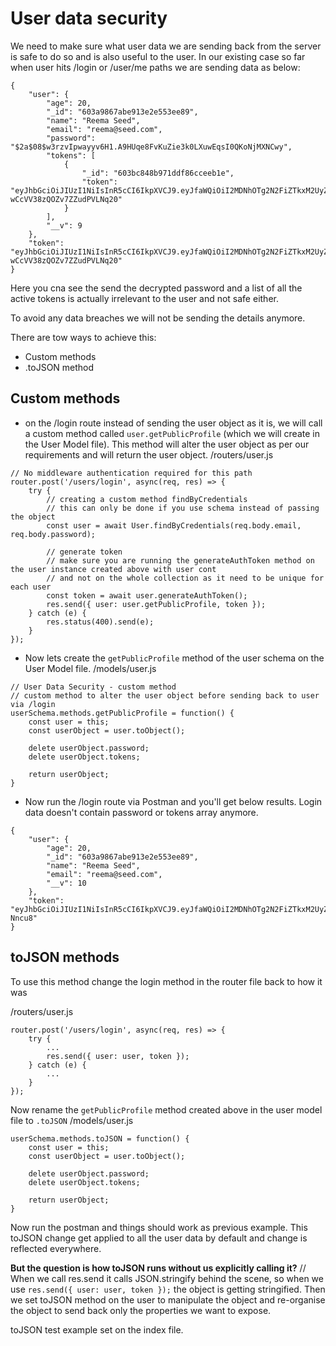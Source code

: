 # User data security
We need to make sure what user data we are sending back from the server is safe to do so and is also useful to the user. In our existing case so far when user hits /login or /user/me paths we are sending data as below:
```
{
    "user": {
        "age": 20,
        "_id": "603a9867abe913e2e553ee89",
        "name": "Reema Seed",
        "email": "reema@seed.com",
        "password": "$2a$08$w3rzvIpwayyv6H1.A9HUqe8FvKuZie3k0LXuwEqsI0QKoNjMXNCwy",
        "tokens": [
            {
                "_id": "603bc848b971ddf86cceeb1e",
                "token": "eyJhbGciOiJIUzI1NiIsInR5cCI6IkpXVCJ9.eyJfaWQiOiI2MDNhOTg2N2FiZTkxM2UyZTU1M2VlODkiLCJpYXQiOjE2MTQ1MzA2MzJ9.UenvdCKRm41zlNXIfX-wCcVV38zQOZv7ZZudPVLNq20"
            }
        ],
        "__v": 9
    },
    "token": "eyJhbGciOiJIUzI1NiIsInR5cCI6IkpXVCJ9.eyJfaWQiOiI2MDNhOTg2N2FiZTkxM2UyZTU1M2VlODkiLCJpYXQiOjE2MTQ1MzA2MzJ9.UenvdCKRm41zlNXIfX-wCcVV38zQOZv7ZZudPVLNq20"
}
```
Here you cna see the send the decrypted password and a list of all the active tokens is actually irrelevant to the user and not safe either. 

To avoid any data breaches we will not be sending the details anymore.

There are tow ways to achieve this:
- Custom methods
- .toJSON method

## Custom methods
- on the /login route instead of sending the user object as it is, we will call a custom method called `user.getPublicProfile` (which we will create in the User Model file). This method will alter the user object as per our requirements and will return the user object.
/routers/user.js
```
// No middleware authentication required for this path
router.post('/users/login', async(req, res) => {
	try {
		// creating a custom method findByCredentials
		// this can only be done if you use schema instead of passing the object
		const user = await User.findByCredentials(req.body.email, req.body.password);

		// generate token
		// make sure you are running the generateAuthToken method on the user instance created above with user cont
		// and not on the whole collection as it need to be unique for each user
		const token = await user.generateAuthToken();
		res.send({ user: user.getPublicProfile, token });
	} catch (e) {
		res.status(400).send(e);
	}
});
```
- Now lets create the `getPublicProfile` method of the user schema on the User Model file.
/models/user.js
```
// User Data Security - custom method
// custom method to alter the user object before sending back to user via /login
userSchema.methods.getPublicProfile = function() {
	const user = this;
	const userObject = user.toObject();

	delete userObject.password;
	delete userObject.tokens;

	return userObject;
}
```
- Now run the /login route via Postman and you'll get below results. Login data doesn't contain password or tokens array anymore.
```
{
    "user": {
        "age": 20,
        "_id": "603a9867abe913e2e553ee89",
        "name": "Reema Seed",
        "email": "reema@seed.com",
        "__v": 10
    },
    "token": "eyJhbGciOiJIUzI1NiIsInR5cCI6IkpXVCJ9.eyJfaWQiOiI2MDNhOTg2N2FiZTkxM2UyZTU1M2VlODkiLCJpYXQiOjE2MTQ1NTQ5Nzl9.rwN16o9G9GY7sPY5yQyFENnhPpyfpu12B0tLF-Nncu8"
}
```


## toJSON methods
To use this method change the login method in the router file back to how it was

/routers/user.js
```
router.post('/users/login', async(req, res) => {
	try {
		...
		res.send({ user: user, token });
	} catch (e) {
		...
	}
});
```
Now rename the `getPublicProfile` method created above in the user model file to `.toJSON`
/models/user.js
```
userSchema.methods.toJSON = function() {
	const user = this;
	const userObject = user.toObject();

	delete userObject.password;
	delete userObject.tokens;

	return userObject;
}
```
Now run the postman and things should work as previous example.
This toJSON change get applied to all the user data by default and change is reflected everywhere.

**But the question is how toJSON runs without us explicitly calling it?**
// When we call res.send it calls JSON.stringify behind the scene, so when we use `res.send({ user: user, token });` the object is getting stringified. Then we set toJSON method on the user to manipulate the object and re-organise the object to send back only the properties we want to expose.

toJSON test example set on the index file.

